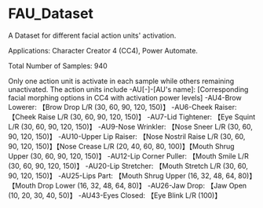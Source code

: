 # FAU_Dataset
A Dataset for different facial action units' activation. 

Applications: Character Creator 4 (CC4), Power Automate. 

Total Number of Samples: 940

Only one action unit is activate in each sample while others remaining unactivated. The action units include
-AU[-]-[AU's name]: [Corresponding facial morphing options in CC4 with activation power levels]
-AU4-Brow Lowerer: 【Brow Drop L/R (30, 60, 90, 120, 150)】
-AU6-Cheek Raiser: 【Cheek Raise L/R (30, 60, 90, 120, 150)】
-AU7-Lid Tightener: 【Eye Squint L/R (30, 60, 90, 120, 150)】
-AU9-Nose Wrinkler: 【Nose Sneer L/R (30, 60, 90, 120, 150)】
-AU10-Upper Lip Raiser: 【Nose Nostril Raise L/R (30, 60, 90, 120, 150)】【Nose Crease L/R (20, 40, 60, 80, 100)】【Mouth Shrug Upper (30, 60, 90, 120, 150)】
-AU12-Lip Corner Puller: 【Mouth Smile L/R (30, 60, 90, 120, 150)】
-AU20-Lip Stretcher: 【Mouth Stretch L/R (30, 60, 90, 120, 150)】
-AU25-Lips Part: 【Mouth Shrug Upper (16, 32, 48, 64, 80)】【Mouth Drop Lower (16, 32, 48, 64, 80)】
-AU26-Jaw Drop: 【Jaw Open (10, 20, 30, 40, 50)】
-AU43-Eyes Closed: 【Eye Blink L/R (100)】
